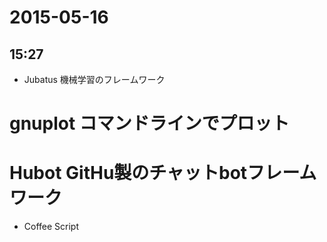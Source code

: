 # 2015-05-16

## 15:27

* Jubatus 機械学習のフレームワーク

# gnuplot コマンドラインでプロット

# Hubot GitHu製のチャットbotフレームワーク
* Coffee Script


